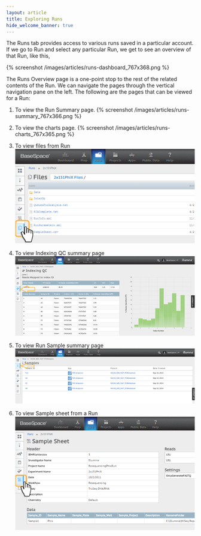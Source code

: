 ```yaml
---
layout: article
title: Exploring Runs
hide_welcome_banner: true
---
```


The Runs tab provides access to various runs saved in a particular account. If we go to Run and select any particular Run, we get to see an overview of that Run, like this, 

{% screenshot /images/articles/runs-dashboard_767x368.png %}

The Runs Overview page is a one-point stop to the rest of the related contents of the Run. We can navigate the pages through the vertical navigation pane on the left. The following are the pages that can be viewed for a Run: 

1. To view the Run Summary page.
{% screenshot /images/articles/runs-summary_767x366.png %}

2. To view the charts page.
{% screenshot /images/articles/runs-charts_767x365.png %} 

3. To view files from Run
![Files from Run](/images/articles/view-files-from-run_767x402.png) 

4. To view Indexing QC summary page
![Indexing QC summary](/images/articles/runs-indexing-qc_767x338.png) 

5. To view Run Sample summary page
![Run sample summary](/images/articles/runs-samples-summary_767x235.png) 

6. To view Sample sheet from a Run
![ISample sheet from run](/images/articles/view-sample-sheet-from-run_767x485.png) 